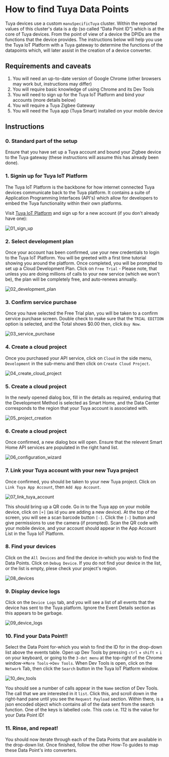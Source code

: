 ---
---
# How to find Tuya Data Points
Tuya devices use a custom `manuSpecificTuya` cluster. Within the reported values of this cluster's data is a dp (so called “Data Point ID”) which is at the core of Tuya devices. From the point of view of a device the DPIDs are the functions that the device provides. The instructions below will help you use the Tuya IoT Platform with a Tuya gateway to determine the functions of the datapoints which, will later assist in the creation of a device converter.

## Requirements and caveats
1. You will need an up-to-date version of Google Chrome (other browsers may work but, instructions may differ)
2. You will require basic knowledge of using Chrome and its Dev Tools
3. You will need to sign up for the Tuya IoT Platform and bind your accounts (more details below)
4. You will require a Tuya Zigbee Gateway
5. You will need the Tuya app (Tuya Smart) installed on your mobile device

## Instructions
### 0. Standard part of the setup
Ensure that you have set up a Tuya account and bound your Zigbee device to the Tuya gateway (these instructions will assume this has already been done).

### 1. Signin up for Tuya IoT Platform
The Tuya IoT Platform is the backbone for how internet connected Tuya devices communicate back to the Tuya platform. It contains a suite of Application Programming Interfaces (API's) which allow for developers to embed the Tuya functionality within their own platforms.

Visit [Tuya IoT Platform](https://iot.tuya.com/) and sign up for a new account (if you don't already have one):

![01_sign_up](../images/how_tos/tuya_dp/01_sign_up.png)

### 2. Select development plan
Once your account has been confirmed, use your new credentials to login to the Tuya IoT Platform. You will be greeted with a first time tutorial showing you around the platform. Once completed, you will be prompted to set up a Cloud Development Plan. Click on `Free Trial` - Please note, that unless you are doing millions of calls to your new service (which we won't be), the plan will be completely free, and auto-renews annually.

![02_development_plan](../images/how_tos/tuya_dp/02_development_plan.png)

### 3. Confirm service purchase
Once you have selected the Free Trial plan, you will be taken to a confirm service purchase screen. Double check to make sure that the `TRIAL EDITION` option is selected, and the Total shows $0.00 then, click `Buy Now`.

![03_service_purchase](../images/how_tos/tuya_dp/03_service_purchase.png)

### 4. Create a cloud project
Once you purchased your API service, click on `Cloud` in the side menu, `Development` in the sub-menu and then click on `Create Cloud Project`.

![04_create_cloud_project](../images/how_tos/tuya_dp/04_create_cloud_project.png)

### 5. Create a cloud project
In the newly opened dialog box, fill in the details as required, enduring that the Development Method is selected as Smart Home, and the Data Center corresponds to the region that your Tuya account is associated with.

![05_project_creation](../images/how_tos/tuya_dp/05_project_creation.png)

### 6. Create a cloud project
Once confirmed, a new dialog box will open. Ensure that the relevent Smart Home API services are populated in the right hand list.

![06_configuration_wizard](../images/how_tos/tuya_dp/06_configuration_wizard.png)

### 7. Link your Tuya account with your new Tuya project
Once confirmed, you should be taken to your new Tuya project. Click on `Link Tuya App Account`, then `Add App Account`.

![07_link_tuya_account](../images/how_tos/tuya_dp/07_link_tuya_account.png)

This should bring up a QR code. Go in to the Tuya app on your mobile device, click on `[+]` (as id you are adding a new device). At the top of the screen, you will see a scan barcode button `[-]`. Click the `[-]` button and give permissions to use the camera (if prompted). Scan the QR code with your mobile device, and your account should appear in the App Account List in the Tuya IoT Platform.

### 8. Find your devices
Click on the `All Devices` and find the device in-which you wish to find the Data Points. Click on `Debug Device`. If you do not find your device in the list, or the list is empty, plese check your project's region.

![08_devices](../images/how_tos/tuya_dp/08_devices.png)

### 9. Display device logs
Click on the `Device Logs` tab, and you will see a list of all events that the device has sent to the Tuya platform. Ignore the Event Details section as this appears to be garbage.

![09_device_logs](../images/how_tos/tuya_dp/09_device_logs.png)

### 10. Find your Data Point!!
Select the Data Point for-which you wish to find the ID for in the drop-down list above the events table. Open up Dev Tools by pressing `ctrl` + `shift` + `i` on your keyboard, or going to the `3-dot menu` at the top-right of the Chrome window->`More Tools`->`Dev Tools`. When Dev Tools is open, click on the `Network` Tab, then click the `Search` button in the Tuya IoT Platform window.

![10_dev_tools](../images/how_tos/tuya_dp/10_dev_tools.png)

You should see a number of calls appear in the `Name` section of Dev Tools. The call that we are interested in it `list`. Click this, and scroll down in the right-hand pane until you see the `Request Payload` section. Within there, is a json encoded object which contains all of the data sent from the search function. One of the keys is labelled `code`. This `code` i.e. 112 is the value for your Data Point ID!

### 11. Rinse, and repeat!

You should now iterate through each of the Data Points that are available in the drop-down list. Once finished, follow the other How-To guides to map these Data Point's into converters.